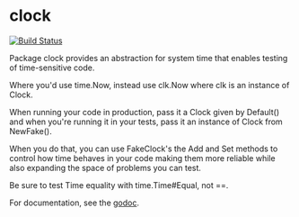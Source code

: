 clock
====

[![Build Status](https://travis-ci.org/jmhodges/clock.png?branch=master)](https://travis-ci.org/jmhodges/clock)

Package clock provides an abstraction for system time that enables
testing of time-sensitive code.

Where you'd use time.Now, instead use clk.Now where clk is an instance
of Clock.

When running your code in production, pass it a Clock given by
Default() and when you're running it in your tests, pass it an instance of Clock from NewFake().

When you do that, you can use FakeClock's the Add and Set methods to
control how time behaves in your code making them more reliable while
also expanding the space of problems you can test.

Be sure to test Time equality with time.Time#Equal, not ==.

For documentation, see the
[godoc](http://godoc.org/github.com/jmhodges/clock).

